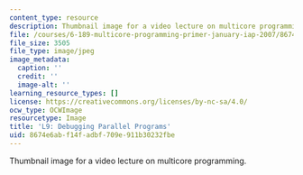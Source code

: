 ```yaml
---
content_type: resource
description: Thumbnail image for a video lecture on multicore programming.
file: /courses/6-189-multicore-programming-primer-january-iap-2007/8674e6abf14fadbf709e911b30232fbe_l9.jpg
file_size: 3505
file_type: image/jpeg
image_metadata:
  caption: ''
  credit: ''
  image-alt: ''
learning_resource_types: []
license: https://creativecommons.org/licenses/by-nc-sa/4.0/
ocw_type: OCWImage
resourcetype: Image
title: 'L9: Debugging Parallel Programs'
uid: 8674e6ab-f14f-adbf-709e-911b30232fbe
---
```

Thumbnail image for a video lecture on multicore programming.